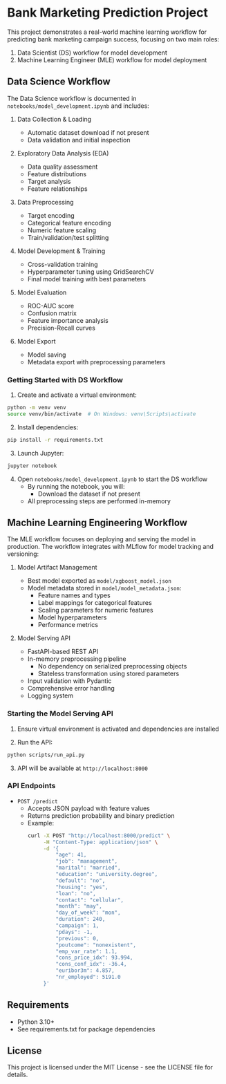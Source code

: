 # Bank Marketing Prediction Project

This project demonstrates a real-world machine learning workflow for predicting bank marketing campaign success, focusing on two main roles:

1. Data Scientist (DS) workflow for model development
2. Machine Learning Engineer (MLE) workflow for model deployment

## Data Science Workflow

The Data Science workflow is documented in `notebooks/model_development.ipynb` and includes:

1. Data Collection & Loading
   - Automatic dataset download if not present
   - Data validation and initial inspection

2. Exploratory Data Analysis (EDA)
   - Data quality assessment
   - Feature distributions
   - Target analysis
   - Feature relationships

3. Data Preprocessing
   - Target encoding
   - Categorical feature encoding
   - Numeric feature scaling
   - Train/validation/test splitting

4. Model Development & Training
   - Cross-validation training
   - Hyperparameter tuning using GridSearchCV
   - Final model training with best parameters

5. Model Evaluation
   - ROC-AUC score
   - Confusion matrix
   - Feature importance analysis
   - Precision-Recall curves

6. Model Export
   - Model saving
   - Metadata export with preprocessing parameters

### Getting Started with DS Workflow

1. Create and activate a virtual environment:
```bash
python -m venv venv
source venv/bin/activate  # On Windows: venv\Scripts\activate
```

2. Install dependencies:
```bash
pip install -r requirements.txt
```

3. Launch Jupyter:
```bash
jupyter notebook
```

4. Open `notebooks/model_development.ipynb` to start the DS workflow
   - By running the notebook, you will:
     - Download the dataset if not present
   - All preprocessing steps are performed in-memory

## Machine Learning Engineering Workflow

The MLE workflow focuses on deploying and serving the model in production. The workflow integrates with MLflow for model tracking and versioning:

1. Model Artifact Management
   - Best model exported as `model/xgboost_model.json`
   - Model metadata stored in `model/model_metadata.json`:
     - Feature names and types
     - Label mappings for categorical features
     - Scaling parameters for numeric features
     - Model hyperparameters
     - Performance metrics

2. Model Serving API
   - FastAPI-based REST API
   - In-memory preprocessing pipeline
     - No dependency on serialized preprocessing objects
     - Stateless transformation using stored parameters
   - Input validation with Pydantic
   - Comprehensive error handling
   - Logging system

### Starting the Model Serving API

1. Ensure virtual environment is activated and dependencies are installed

2. Run the API:
```bash
python scripts/run_api.py
```

3. API will be available at `http://localhost:8000`

### API Endpoints

- `POST /predict`
  - Accepts JSON payload with feature values
  - Returns prediction probability and binary prediction
  - Example:
    ```bash
    curl -X POST "http://localhost:8000/predict" \
         -H "Content-Type: application/json" \
         -d '{
             "age": 41,
             "job": "management",
             "marital": "married",
             "education": "university.degree",
             "default": "no",
             "housing": "yes",
             "loan": "no",
             "contact": "cellular",
             "month": "may",
             "day_of_week": "mon",
             "duration": 240,
             "campaign": 1,
             "pdays": -1,
             "previous": 0,
             "poutcome": "nonexistent",
             "emp_var_rate": 1.1,
             "cons_price_idx": 93.994,
             "cons_conf_idx": -36.4,
             "euribor3m": 4.857,
             "nr_employed": 5191.0
         }'
    ```

## Requirements

- Python 3.10+
- See requirements.txt for package dependencies

## License

This project is licensed under the MIT License - see the LICENSE file for details.
